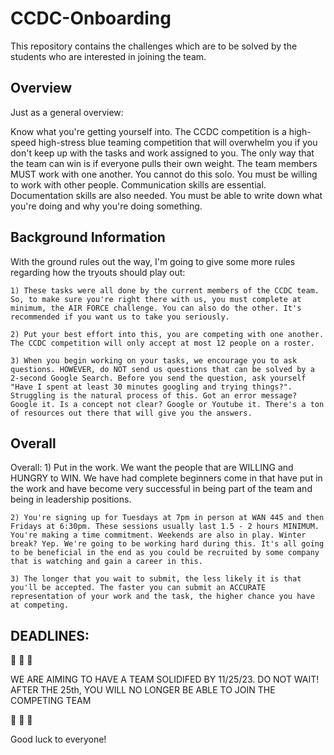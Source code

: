 # CCDC-Onboarding

This repository contains the challenges  which are to be solved by the students who are interested in joining the team.

## Overview 

Just as a general overview:

Know what you're getting yourself into. The CCDC competition is a high-speed high-stress blue teaming competition that will overwhelm you if you don't keep up with the tasks and work assigned to you. The only way that the team can win is if everyone pulls their own weight. The team members MUST work with one another. You cannot do this solo. You must be willing to work with other people. Communication skills are essential. Documentation skills are also needed. You must be able to write down what you're doing and why you're doing something. 

## Background Information

With the ground rules out the way, I'm going to give some more rules regarding how the tryouts should play out:

    1) These tasks were all done by the current members of the CCDC team. So, to make sure you're right there with us, you must complete at minimum, the AIR FORCE challenge. You can also do the other. It's recommended if you want us to take you seriously. 

    2) Put your best effort into this, you are competing with one another. The CCDC competition will only accept at most 12 people on a roster. 

    3) When you begin working on your tasks, we encourage you to ask questions. HOWEVER, do NOT send us questions that can be solved by a 2-second Google Search. Before you send the question, ask yourself "Have I spent at least 30 minutes googling and trying things?". Struggling is the natural process of this. Got an error message? Google it. Is a concept not clear? Google or Youtube it. There's a ton of resources out there that will give you the answers.

## Overall 

Overall:
    1) Put in the work. We want the people that are WILLING and HUNGRY to WIN. We have had complete beginners come in that have put in the work and have become very successful in being part of the team and being in leadership positions. 

    2) You're signing up for Tuesdays at 7pm in person at WAN 445 and then Fridays at 6:30pm. These sessions usually last 1.5 - 2 hours MINIMUM. You're making a time commitment. Weekends are also in play. Winter break? Yep. We're going to be working hard during this. It's all going to be beneficial in the end as you could be recruited by some company that is watching and gain a career in this. 

    3) The longer that you wait to submit, the less likely it is that you'll be accepted. The faster you can submit an ACCURATE representation of your work and the task, the higher chance you have at competing.


## DEADLINES: 

🚨 🚨 🚨 

WE ARE AIMING TO HAVE A TEAM SOLIDIFED BY 11/25/23. 
DO NOT WAIT! AFTER THE 25th, YOU WILL NO LONGER BE ABLE TO JOIN THE COMPETING TEAM

🚨 🚨 🚨 


Good luck to everyone! 
